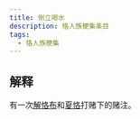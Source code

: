 ```yaml
---
title: 倒立喝水
description: 恪人族梗集条目
tags:
  - 恪人族梗集
---
```


## 解释

有一次[解恪布](解恪布)和[夏恪](夏恪)打赌下的赌注。

<WImg src="https://wikioss.xhemj.work/krzfs/wiki/8d3625d94b076ea067677dbb0a9a42d6.jpg" title="夏恪被惩罚时拍的照片" ></WImg>